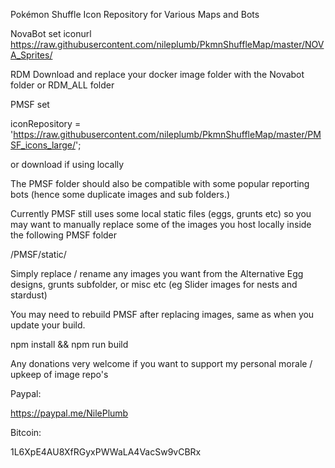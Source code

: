 Pokémon Shuffle Icon Repository for Various Maps and Bots

NovaBot set iconurl https://raw.githubusercontent.com/nileplumb/PkmnShuffleMap/master/NOVA_Sprites/

RDM Download and replace your docker image folder with the Novabot folder or RDM_ALL folder

PMSF set

iconRepository = 'https://raw.githubusercontent.com/nileplumb/PkmnShuffleMap/master/PMSF_icons_large/';

or download if using locally


The PMSF folder should also be compatible with some popular reporting bots (hence some duplicate images and sub folders.)

Currently PMSF still uses some local static files (eggs, grunts etc) so you may want to manually replace some of the images you host locally inside the following PMSF folder

/PMSF/static/

Simply replace / rename any images you want from the Alternative Egg designs, grunts subfolder, or misc etc (eg Slider images for nests and stardust)

You may need to rebuild PMSF after replacing images, same as when you update your build.

npm install && npm run build


Any donations very welcome if you want to support my personal morale / upkeep of image repo's

Paypal:

https://paypal.me/NilePlumb

Bitcoin:

1L6XpE4AU8XfRGyxPWWaLA4VacSw9vCBRx
